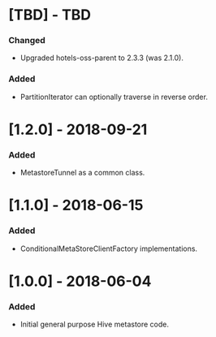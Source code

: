 # [TBD] - TBD
### Changed
* Upgraded hotels-oss-parent to 2.3.3 (was 2.1.0).
### Added
* PartitionIterator can optionally traverse in reverse order.

# [1.2.0] - 2018-09-21
### Added
* MetastoreTunnel as a common class.

# [1.1.0] - 2018-06-15
### Added
* ConditionalMetaStoreClientFactory implementations.

# [1.0.0] - 2018-06-04
### Added
* Initial general purpose Hive metastore code.
